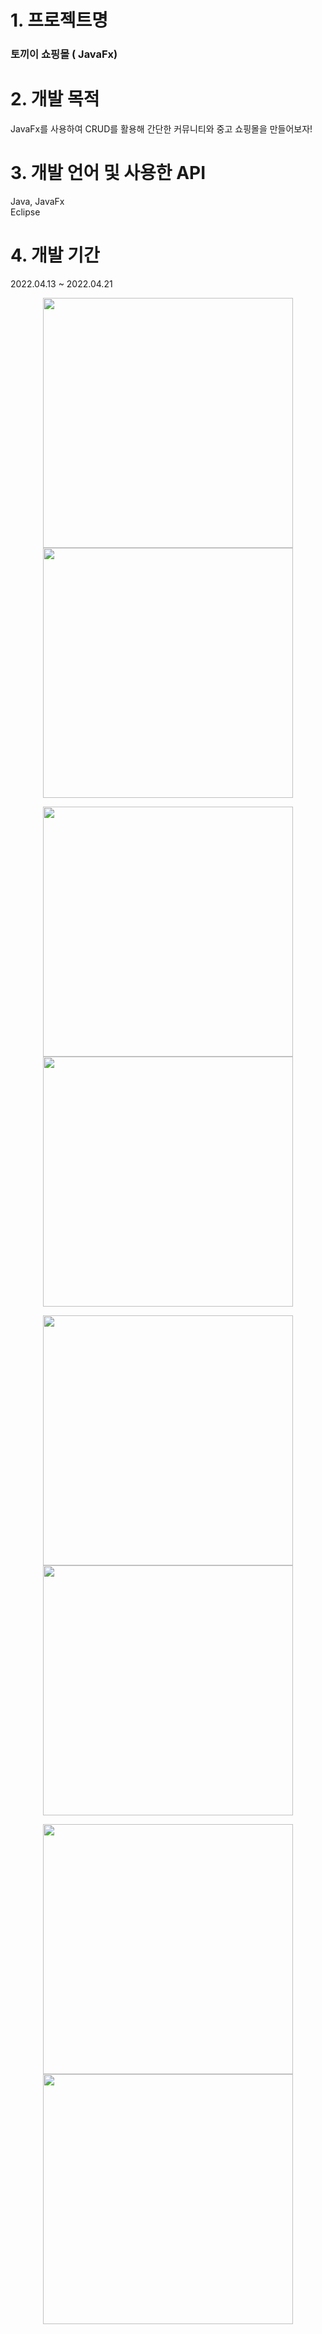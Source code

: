 # 1. 프로젝트명

### 토끼이 쇼핑몰 ( JavaFx)

# 2. 개발 목적

JavaFx를 사용하여 CRUD를 활용해 간단한 커뮤니티와 중고 쇼핑몰을 만들어보자!

# 3. 개발 언어 및 사용한 API

Java, JavaFx <br>
Eclipse <br>


# 4. 개발 기간
2022.04.13 ~ 2022.04.21


<p align="center">
<img src="https://user-images.githubusercontent.com/98489230/174474496-551f9630-8fa3-484e-8a64-609724e98a18.png" width="400px">
<img src="https://user-images.githubusercontent.com/98489230/174477310-1f802e55-1320-43aa-b3a0-e127650ce09a.png" width="400px">
</p>

<p align="center">
<img src="https://user-images.githubusercontent.com/98489230/174477311-3f04bffb-9632-4c23-9afa-4301699a2893.png" width="400px">
<img src="https://user-images.githubusercontent.com/98489230/174477312-e1088475-eeb6-4d4f-8717-7c00c2811f6d.png" width="400px">
</p>

<p align="center">
<img src="https://user-images.githubusercontent.com/98489230/174477393-aa5b09c7-47a5-4199-bfd0-d21de534ca1c.png" width="400px">
<img src="https://user-images.githubusercontent.com/98489230/174474493-863c1c6c-1522-44be-9ad2-71cd76b338ab.png" width="400px">
</p>

<p align="center">
<img src="https://user-images.githubusercontent.com/98489230/174474494-af739c85-6941-4160-a70f-3e1fd77a1cf4.png" width="400px">
<img src="https://user-images.githubusercontent.com/98489230/174474495-6bbd747e-12ff-4065-94a1-9635036b43f4.png" width="400px">
</p>
